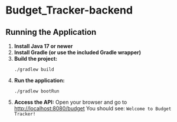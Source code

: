 # Budget_Tracker-backend

## Running the Application

1. **Install Java 17 or newer**
2. **Install Gradle (or use the included Gradle wrapper)**
3. **Build the project:**
	```
	./gradlew build
	```
4. **Run the application:**
	```
	./gradlew bootRun
	```
5. **Access the API:**
	Open your browser and go to [http://localhost:8080/budget](http://localhost:8080/budget)
	You should see: `Welcome to Budget Tracker!`
